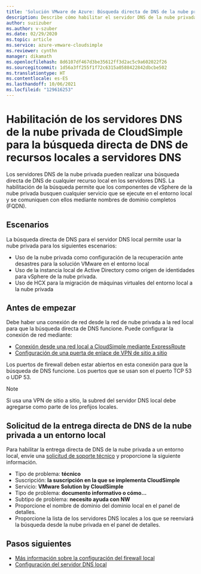 ```yaml
---
title: 'Solución VMware de Azure: Búsqueda directa de DNS de la nube privada a un entorno local'
description: Describe cómo habilitar el servidor DNS de la nube privada de CloudSimple para la búsqueda directa de recursos locales.
author: suzizuber
ms.author: v-szuber
ms.date: 02/29/2020
ms.topic: article
ms.service: azure-vmware-cloudsimple
ms.reviewer: cynthn
manager: dikamath
ms.openlocfilehash: 8d6107df467d3be35612ff3d2ac5c9a602022f26
ms.sourcegitcommit: 1d56a3ff255f1f72c6315a0588422842dbcbe502
ms.translationtype: HT
ms.contentlocale: es-ES
ms.lasthandoff: 10/06/2021
ms.locfileid: "129616253"
---
```

# <a name="enable-cloudsimple-private-cloud-dns-servers-to-forward-dns-lookup-of-on-premises-resources-to-your-dns-servers"></a>Habilitación de los servidores DNS de la nube privada de CloudSimple para la búsqueda directa de DNS de recursos locales a servidores DNS

Los servidores DNS de la nube privada pueden realizar una búsqueda directa de DNS de cualquier recurso local en los servidores DNS.  La habilitación de la búsqueda permite que los componentes de vSphere de la nube privada busquen cualquier servicio que se ejecute en el entorno local y se comuniquen con ellos mediante nombres de dominio completos (FQDN).

## <a name="scenarios"></a>Escenarios 

La búsqueda directa de DNS para el servidor DNS local permite usar la nube privada para los siguientes escenarios:

* Uso de la nube privada como configuración de la recuperación ante desastres para la solución VMware en el entorno local
* Uso de la instancia local de Active Directory como origen de identidades para vSphere de la nube privada.
* Uso de HCX para la migración de máquinas virtuales del entorno local a la nube privada

## <a name="before-you-begin"></a>Antes de empezar

Debe haber una conexión de red desde la red de nube privada a la red local para que la búsqueda directa de DNS funcione.  Puede configurar la conexión de red mediante:

* [Conexión desde una red local a CloudSimple mediante ExpressRoute](on-premises-connection.md)
* [Configuración de una puerta de enlace de VPN de sitio a sitio](./vpn-gateway.md#set-up-a-site-to-site-vpn-gateway)

Los puertos de firewall deben estar abiertos en esta conexión para que la búsqueda de DNS funcione.  Los puertos que se usan son el puerto TCP 53 o UDP 53.

> [!NOTE]
> Si usa una VPN de sitio a sitio, la subred del servidor DNS local debe agregarse como parte de los prefijos locales.

## <a name="request-dns-forwarding-from-private-cloud-to-on-premises"></a>Solicitud de la entrega directa de DNS de la nube privada a un entorno local

Para habilitar la entrega directa de DNS de la nube privada a un entorno local, envíe una [solicitud de soporte técnico](https://portal.azure.com/#blade/Microsoft_Azure_Support/HelpAndSupportBlade/newsupportrequest) y proporcione la siguiente información.

* Tipo de problema: **técnico**
* Suscripción: **la suscripción en la que se implementa CloudSimple**
* Servicio: **VMware Solution by CloudSimple**
* Tipo de problema: **documento informativo o cómo...**
* Subtipo de problema: **necesito ayuda con NW**
* Proporcione el nombre de dominio del dominio local en el panel de detalles.
* Proporcione la lista de los servidores DNS locales a los que se reenviará la búsqueda desde la nube privada en el panel de detalles.

## <a name="next-steps"></a>Pasos siguientes

* [Más información sobre la configuración del firewall local](on-premises-firewall-configuration.md)
* [Configuración del servidor DNS local](on-premises-dns-setup.md)
